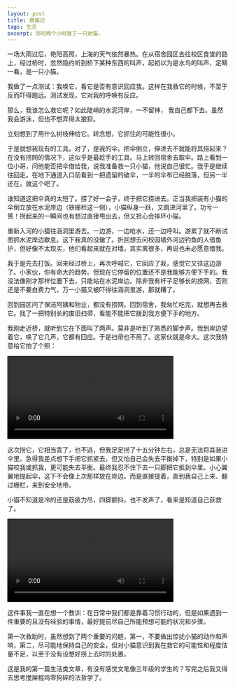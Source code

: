 ```yaml
---
layout: post
title: 救猫记
tags: 生活
excerpt: 历时两个小时救了一只幼猫。
---
```


一场大雨过后，艳阳高照，上海的天气依然暴热。在从宿舍园区去往校区食堂的路上，经过桥时，忽然隐约听到桥下某种东西的叫声，起初以为是水鸟的叫声，定睛一看，是一只小猫。

我做了一点测试：我唤它，看它是否有意识回应我。这样在我救它的时候，不至于反而吓得跑远。测试发现，它对我的呼唤有反应。

那么，我该怎么救它呢？如此陡峭的水泥河岸，一不留神， 我自己都下去。虽然我会游泳，但也不想弄得太狼狈。

立刻想到了用什么树枝伸给它。转念想，它抓住的可能性很小。

于是就想我现有的工具。对了，是我的伞。把伞倒立，伸进去不就能将其捞起来？在没有捞网的情况下，这似乎是最趁手的工具。马上转回宿舍去取伞。路上看到一位小哥，问他能否把伞借给我，说我准备救一只小猫，他说自己很忙。我于是继续往回走。在地下通道入口前看到一把遗留的破伞，一半的伞布已经脱落，但另一半还在。就这个吧了。

谁知道这把伞真的太短了。捞了好一会子，终于把它捞进去。正当我把装有小猫的伞倒立放在水泥岸边（铁栅栏这一侧），小猫纵身一跃，又跳进河里了。功亏一篑！捞起来的一瞬间也有想过直接甩出去，但又担心会摔坏小猫。

重新入河的小猫往涵洞里游去。一边游，一边呛水，还一边呼叫。游累了就不断试图抓水泥岸边歇息。这下我真的没辙了。折回想去问校园墙外河边钓鱼的人借鱼护，但好像不太现实，他们看起来就在对墙，其实离很多，再说也未必愿意借我。

我于是先去打饭。回来经过桥上，再次呼喊它，它回应了我，感觉它又往这边游了。小家伙，你有命大的趋势。但现在它停留的位置还不是我能够方便下手的。我没法像刚才那样位置下去，只能站在水泥岸边。除非我有杆子足够长的捞网，否则还是不要白费力气，万一小猫又被吓得往涵洞里游，那就糟了。

回到园区问了保洁阿姨和物业，都没有捞网。回到宿舍，我匆忙吃完，就想再去救它。找了一把特别长的废旧扫帚，看能不能把它拨到我方便下手的地方。

我刚走近桥，就听到它在下面叫了两声。莫非是听到了熟悉的脚步声。我到岸边望着它，唤了它几声，它都有回应。于是扫帚也不用了。这家伙就是命大。这次我特意给它拍了个照：


<video  controls width="380">
  <source src="https://ghost-sh.oss-cn-shanghai.aliyuncs.com/1.mp4" type="video/mp4">
  <p>Your browser doesn't support HTML5 video. Here is
     a <a href="https://ghost-sh.oss-cn-shanghai.aliyuncs.com/1.mp4">link to the video</a> instead.</p>
</video>

这次捞它，它相当乖了，也不逃，但我足足捞了十五分钟左右，总是无法将其装进伞里。急得我差点想下手把它抓紧去，但又怕自己会失去平衡掉下，特别是如果小猫咬我或抓我，更可能失去平衡。最终我忍不住下去一只脚把它抵到伞里。小心翼翼地提起伞，这下不会像上次那样放在岸边。而是直接提着，直到我自己上来、翻过栅栏，来到安全地带。

小猫不知道是冷的还是筋疲力尽，四脚颤抖，也不发声了，看来是知道自己获救了。

<video  controls width="380">
  <source src="https://ghost-sh.oss-cn-shanghai.aliyuncs.com/2.mp4" type="video/mp4">
  <p>Your browser doesn't support HTML5 video. Here is
     a <a href="https://ghost-sh.oss-cn-shanghai.aliyuncs.com/2.mp4">link to the video</a> instead.</p>
</video>

这件事我一直在想一个教训：在日常中我们都是靠着习惯行动的，但是如果遇到一件重要的且没有经验的事情，最好提前尽自己所能预想可能的状况和步骤。

第一次救助时，虽然想到了两个重要的问题，第一，不要做出惊扰小猫的动作和声响，第二，尽可能地保持自己的安全，但对小猫意识到我在救它的可能性和程度估量不足，以至于没有设想好捞上去时的处置。

这是我的第一篇生活类文章，有没有感觉文笔像三年级的学生的？写完之后我又得去思考搅屎棍鸡零狗碎的法哲学了。
